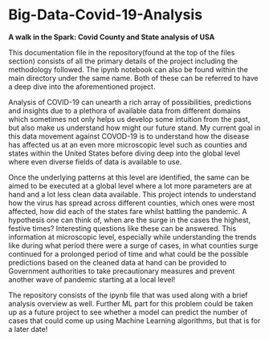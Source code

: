 # Big-Data-Covid-19-Analysis
**A walk in the Spark: Covid County and State analysis of USA**

This documentation file in the repository(found at the top of the files section) consists of all the primary details of the project including the methodology followed. The ipynb notebook can also be found within the main directory under the same name. Both of these can be referred to have a deep dive into the aforementioned project.


Analysis of COVID-19 can unearth a rich array of possibilities, predictions and insights due to a plethora of available data from different domains which sometimes not only helps us develop some intuition from the past, but also make us understand how might our future stand. My current goal in this data movement against COVOD-19 is to understand how the disease has affected us at an even more microscopic level such as counties and states within the United States before diving deep into the global level where even diverse fields of data is available to use. 

Once the underlying patterns at this level are identified, the same can be aimed to be executed at a global level where a lot more parameters are at hand and a lot less clean data available. This project intends to understand how the virus has spread across different counties, which ones were most affected,  how did each of the states fare whilst battling the pandemic. A hypothesis one can think of, when are the surge in the cases the highest, festive times? Interesting questions like these can be answered. This information at microscopic level, especially while understanding the trends like during what period there were a surge of cases, in what counties surge continued for a prolonged period of time and what could be the possible predictions based on the cleaned data at hand can be provided to Government authorities to take precautionary measures and prevent another wave of pandemic starting at a local level!

The repository consists of the ipynb file that was used along with a brief analysis overview as well. Further ML part for this problem could be taken up as a future project to see whether a model can predict the number of cases that could come up using Machine Learning algorithms, but that is for a later date!
